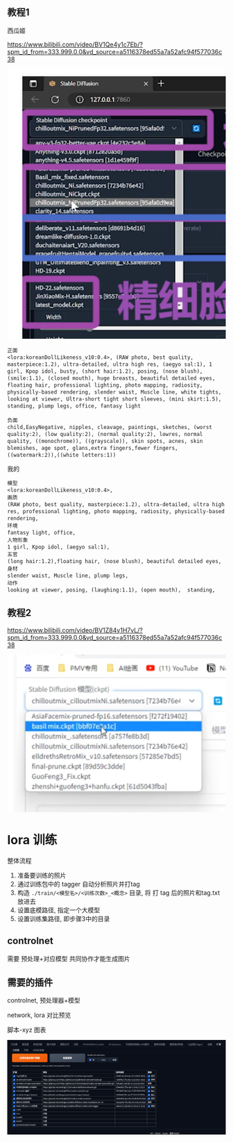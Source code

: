 ## 教程1

西瓜姬

https://www.bilibili.com/video/BV1Qe4y1c7Eb/?spm_id_from=333.999.0.0&vd_source=a5116378ed55a7a52afc94f577036c38

![image-20230325004909182](ai绘图.assets/image-20230325004909182.png)

```
正面  
<lora:koreanDollLikeness_v10:0.4>, (RAW photo, best quality, masterpiece:1.2), ultra-detailed, ultra high res, (aegyo sal:1), 1 girl, Kpop idol, busty, (short hair:1.2), posing, (nose blush), (smile:1.1), (closed mouth), huge breasts, beautiful detailed eyes, floating hair, professional lighting, photo mapping, radiosity, physically-based rendering, slender waist, Muscle line, white tights, looking at viewer, Ultra-short tight short sleeves, (mini skirt:1.5), standing, plump legs, office, fantasy light

负面 
child,EasyNegative, nipples, cleavage, paintings, sketches, (worst quality:2), (low quality:2), (normal quality:2), lowres, normal quality, ((monochrome)), ((grayscale)), skin spots, acnes, skin blemishes, age spot, glans,extra fingers,fewer fingers,((watermark:2)),((white letters:1))
```

我的

```
模型
<lora:koreanDollLikeness_v10:0.4>, 
画质
(RAW photo, best quality, masterpiece:1.2), ultra-detailed, ultra high res, professional lighting, photo mapping, radiosity, physically-based rendering,
环境
fantasy light, office, 
人物形象
1 girl, Kpop idol, (aegyo sal:1),
五官
(long hair:1.2),floating hair, (nose blush), beautiful detailed eyes, 
身材
slender waist, Muscle line, plump legs, 
动作
looking at viewer, posing, (laughing:1.1), (open mouth),  standing, 
```

## 教程2

https://www.bilibili.com/video/BV1Z84y1H7vL/?spm_id_from=333.999.0.0&vd_source=a5116378ed55a7a52afc94f577036c38

![image-20230325004236320](ai绘图.assets/image-20230325004236320.png)



# lora 训练

整体流程

1. 准备要训练的照片
2. 通过训练包中的 tagger 自动分析照片并打tag
3. 构造 `./train/<模型名>/<训练次数>_<概念>` 目录, 将 打 tag 后的照片和tag.txt 放进去
4. 设置底模路径, 指定一个大模型
5. 设置训练集路径, 即步骤3中的目录

## controlnet

需要 预处理+对应模型 共同协作才能生成图片

## 需要的插件

controlnet, 预处理器+模型

network, lora 对比预览

脚本-xyz 图表



![image-20230722152929427](ai绘图.assets/image-20230722152929427.png)

















